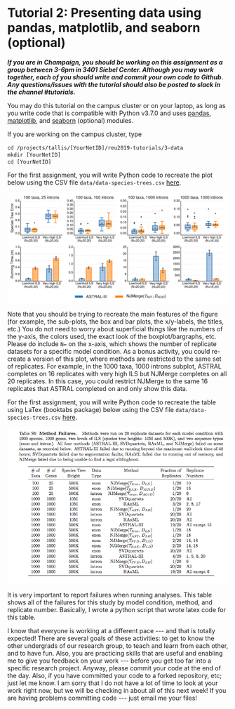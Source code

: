 Tutorial 2: Presenting data using pandas, matplotlib, and seaborn (optional)
============================================================================
***If you are in Champaign, you should be working on this assignment as a group between 3-6pm in 3401 Siebel Center. Although you may work together, each of you should write and commit your own code to Github. Any questions/issues with the tutorial should also be posted to slack in the channel #tutorials.***

You may do this tutorial on the campus cluster or on your laptop, as long as you write code that is compatible with Python v3.7.0 and uses [pandas](https://pandas.pydata.org/), [matplotlib](https://matplotlib.org/), and [seaborn](https://seaborn.pydata.org/) (optional) modules.

If you are working on the campus cluster, type
```
cd /projects/tallis/[YourNetID]/reu2019-tutorials/3-data
mkdir [YourNetID]
cd [YourNetID]
```

For the first assignment, you will write Python code to recreate the plot below using the CSV file `data/data-species-trees.csv` [here](data/data-species-trees.csv).

![Alt text](plot-example.png)

Note that you should be trying to recreate the main features of the figure (for example, the sub-plots, the box and bar plots, the x/y-labels, the titles, etc.) You do not need to worry about superficial things like the numbers of the y-axis, the colors used, the exact look of the boxplot/bargraphs, etc. Please do include `N=` on the x-axis, which shows the number of replicate datasets for a specific model condition. As a bonus activity, you could re-create a version of this plot, where methods are restricted to the same set of replicates. For example, in the 1000 taxa, 1000 introns subplot, ASTRAL completes on 16 replicates with very high ILS but NJMerge completes on all 20 replicates. In this case, you could restrict NJMerge to the same 16 replicates that ASTRAL completed on and only show this data.

For the first assignment, you will write Python code to recreate the table using LaTex (booktabs package) below using the CSV file `data/data-species-trees.csv` [here](data/data-species-trees.csv).

![Alt text](table-example.png)

It is very important to report failures when running analyses. This table shows all of the failures for this study by model condition, method, and replicate number. Basically, I wrote a python script that wrote latex code for this table.

I know that everyone is working at a different pace --- and that is totally expected! There are several goals of these activities: to get to know the other undergrads of our research group, to teach and learn from each other, and to have fun. Also, you are practicing skills that are useful and enabling me to give you feedback on your work --- before you get too far into a specific research project. Anyway, please commit your code at the end of the day. Also, if you have committed your code to a forked repository, etc; just let me know. I am sorry that I do not have a lot of time to look at your work right now, but we will be checking in about all of this next week! If you are having problems committing code --- just email me your files!
